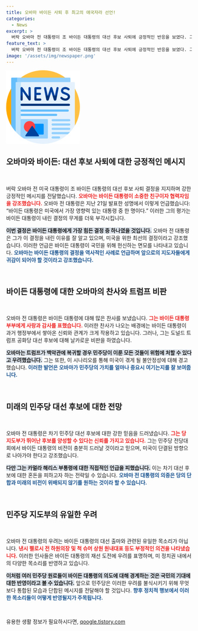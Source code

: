 ```yaml
---
title: 오바마 바이든 사퇴 후 최고의 애국자라 선언!
categories:
  - News
excerpt: >
  버락 오바마 전 대통령이 조 바이든 대통령의 대선 후보 사퇴에 긍정적인 반응을 보였다. 그는 바이든을 최고의 애국자로 칭하며, 그의 결정을 미국을 위한 사랑의 증거로 평가했다. 오바마는 또한 트럼프 전 대통령의 위협을 경고하며, 민주당의 미래에 대한 신뢰를 나타냈다.
feature_text: >
  버락 오바마 전 대통령이 조 바이든 대통령의 대선 후보 사퇴에 긍정적인 반응을 보였다. 그는 바이든을 최고의 애국자로 칭하며, 그의 결정을 미국을 위한 사랑의 증거로 평가했다. 오바마는 또한 트럼프 전 대통령의 위협을 경고하며, 민주당의 미래에 대한 신뢰를 나타냈다.
image: '/assets/img/newspaper.png'
---
```


<p><img src="/assets/img/newspaper.png" alt="kimp 속보" /></p>

<h2 data-ke-size="size26">오바마와 바이든: 대선 후보 사퇴에 대한 긍정적인 메시지</h2>

<p data-ke-size="size16">&nbsp;</p>

<p>버락 오바마 전 미국 대통령이 조 바이든 대통령의 대선 후보 사퇴 결정을 지지하며 강한 긍정적인 메시지를 전달했습니다. <b><span style="color: #ee2323;">오바마는 바이든 대통령이 소중한 친구이자 협력자임을 강조했습니다.</span></b> 오바마 전 대통령은 지난 21일 발표한 성명에서 이렇게 언급했습니다: “바이든 대통령은 미국에서 가장 영향력 있는 대통령 중 한 명이다.” 이러한 그의 평가는 바이든 대통령이 내린 결정의 무게를 더욱 부각시킵니다. </p>

<p><b><span style="background-color: #21538527;">이번 결정은 바이든 대통령에게 가장 힘든 결정 중 하나였을 것입니다.</span></b> 오바마 전 대통령은 그가 이 결정을 내린 이유를 잘 알고 있으며, 미국을 위한 최선의 결정이라고 강조했습니다. 이러한 언급은 바이든 대통령이 국민을 위해 헌신하는 면모를 나타내고 있습니다. <b><span style="color: #1a5490;">오바마는 바이든 대통령의 결정을 역사적인 사례로 언급하며 앞으로의 지도자들에게 귀감이 되어야 할 것이라고 강조했습니다.</span></b></p>

<p data-ke-size="size16">&nbsp;</p>

<h2 data-ke-size="size26">바이든 대통령에 대한 오바마의 찬사와 트럼프 비판</h2>

<p data-ke-size="size16">&nbsp;</p>

<p>오바마 전 대통령은 바이든 대통령에 대해 많은 찬사를 보냈습니다. <b><span style="color: #ee2323;">그는 바이든 대통령 부부에게 사랑과 감사를 표했습니다.</span></b>  이러한 찬사가 나오는 배경에는 바이든 대통령이 과거 행정부에서 쌓아온 신뢰와 관계가 크게 작용하고 있습니다. 그러나, 그는 도널드 트럼프 공화당 대선 후보에 대해 날카로운 비판을 하였습니다. </p>

<p><b><span style="background-color: #21538527;">오바마는 트럼프가 백악관에 복귀할 경우 민주당이 이룬 모든 것들이 위험에 처할 수 있다고 우려했습니다.</span></b> 그는 또한, 이 시나리오를 통해 미국이 겪게 될 불안정성에 대해 경고했습니다. <b><span style="color: #1a5490;">이러한 발언은 오바마가 민주당의 가치를 얼마나 중요시 여기는지를 잘 보여줍니다.</span></b></p>

<p data-ke-size="size16">&nbsp;</p>

<h2 data-ke-size="size26">미래의 민주당 대선 후보에 대한 전망</h2>

<p data-ke-size="size16">&nbsp;</p>

<p>오바마 전 대통령은 차기 민주당 대선 후보에 대한 강한 믿음을 드러냈습니다. <b><span style="color: #ee2323;">그는 당 지도부가 뛰어난 후보를 양성할 수 있다는 신뢰를 가지고 있습니다.</span></b> 그는 민주당 전당대회에서 바이든 대통령의 비전이 충분히 드러날 것이라고 믿으며, 미국이 단결된 방향으로 나아가야 한다고 강조했습니다. </p>

<p><b><span style="background-color: #21538527;">다만 그는 카멀라 해리스 부통령에 대한 직접적인 언급을 피했습니다.</span></b> 이는 차기 대선 후보에 대한 혼돈을 피하고자 하는 전략일 수 있습니다. <b><span style="color: #1a5490;">오바마 전 대통령의 의중은 당의 단합과 미래의 비전이 위배되지 않기를 원하는 것이라 할 수 있습니다.</span></b></p>

<p data-ke-size="size16">&nbsp;</p>

<h2 data-ke-size="size26">민주당 지도부의 유일한 우려</h2>

<p data-ke-size="size16">&nbsp;</p>

<p>오바마 전 대통령의 우려는 바이든 대통령의 대선 출마와 관련된 유일한 목소리가 아닙니다. <b><span style="color: #ee2323;">낸시 펠로시 전 하원의장 및 척 슈머 상원 원내대표 등도 부정적인 의견을 나타냈습니다.</span></b> 이러한 인사들은 바이든 대통령의 재선 도전에 우려를 표명하며, 미 정치권 내에서의 다양한 목소리를 반영하고 있습니다.</p>

<p><b><span style="background-color: #21538527;">이처럼 여러 민주당 원로들이 바이든 대통령의 의도에 대해 경계하는 것은 국민의 기대에 대한 반영이라고 볼 수 있습니다.</span></b> 앞으로 민주당은 이러한 우려를 불식시키기 위해 무엇보다 통합된 모습과 단합된 메시지를 전달해야 할 것입니다. <b><span style="color: #1a5490;">향후 정치적 행보에서 이러한 목소리들이 어떻게 반영될지가 주목됩니다.</span></b></p>

<p data-ke-size="size16">&nbsp;</p>
유용한 생활 정보가 필요하시다면, <a href="https://qoogle.tistory.com" rel="dofollow">qoogle.tistory.com</a>


